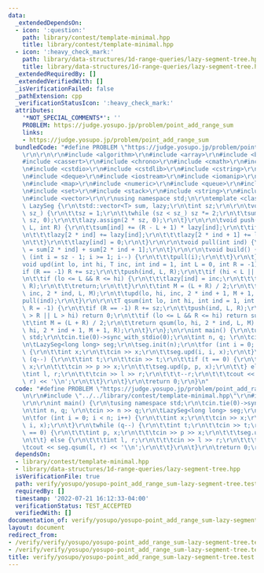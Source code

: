 ```yaml
---
data:
  _extendedDependsOn:
  - icon: ':question:'
    path: library/contest/template-minimal.hpp
    title: library/contest/template-minimal.hpp
  - icon: ':heavy_check_mark:'
    path: library/data-structures/1d-range-queries/lazy-segment-tree.hpp
    title: library/data-structures/1d-range-queries/lazy-segment-tree.hpp
  _extendedRequiredBy: []
  _extendedVerifiedWith: []
  _isVerificationFailed: false
  _pathExtension: cpp
  _verificationStatusIcon: ':heavy_check_mark:'
  attributes:
    '*NOT_SPECIAL_COMMENTS*': ''
    PROBLEM: https://judge.yosupo.jp/problem/point_add_range_sum
    links:
    - https://judge.yosupo.jp/problem/point_add_range_sum
  bundledCode: "#define PROBLEM \"https://judge.yosupo.jp/problem/point_add_range_sum\"\
    \r\n\r\n\r\n#include <algorithm>\r\n#include <array>\r\n#include <bitset>\r\n\
    #include <cassert>\r\n#include <chrono>\r\n#include <cmath>\r\n#include <complex>\r\
    \n#include <cstdio>\r\n#include <cstdlib>\r\n#include <cstring>\r\n#include <ctime>\r\
    \n#include <deque>\r\n#include <iostream>\r\n#include <iomanip>\r\n#include <list>\r\
    \n#include <map>\r\n#include <numeric>\r\n#include <queue>\r\n#include <random>\r\
    \n#include <set>\r\n#include <stack>\r\n#include <string>\r\n#include <unordered_map>\r\
    \n#include <vector>\r\n\r\nusing namespace std;\n\r\ntemplate <class T> struct\
    \ LazySeg {\r\n\tstd::vector<T> sum, lazy;\r\n\tint sz;\r\n\r\n\tvoid init(int\
    \ sz_) {\r\n\t\tsz = 1;\r\n\t\twhile (sz < sz_) sz *= 2;\r\n\t\tsum.assign(2 *\
    \ sz, 0);\r\n\t\tlazy.assign(2 * sz, 0);\r\n\t}\r\n\r\n\tvoid push(int ind, int\
    \ L, int R) {\r\n\t\tsum[ind] += (R - L + 1) * lazy[ind];\r\n\t\tif (L != R) {\r\
    \n\t\t\tlazy[2 * ind] += lazy[ind];\r\n\t\t\tlazy[2 * ind + 1] += lazy[ind];\r\
    \n\t\t}\r\n\t\tlazy[ind] = 0;\r\n\t}\r\n\r\n\tvoid pull(int ind) {\r\n\t\tsum[ind]\
    \ = sum[2 * ind] + sum[2 * ind + 1];\r\n\t}\r\n\r\n\tvoid build() {\r\n\t\tfor\
    \ (int i = sz - 1; i >= 1; i--) {\r\n\t\t\tpull(i);\r\n\t\t}\r\n\t}\r\n\r\n\t\
    void upd(int lo, int hi, T inc, int ind = 1, int L = 0, int R = -1) {\r\n\t\t\
    if (R == -1) R += sz;\r\n\t\tpush(ind, L, R);\r\n\t\tif (hi < L || R < lo) return;\r\
    \n\t\tif (lo <= L && R <= hi) {\r\n\t\t\tlazy[ind] = inc;\r\n\t\t\tpush(ind, L,\
    \ R);\r\n\t\t\treturn;\r\n\t\t}\r\n\t\tint M = (L + R) / 2;\r\n\t\tupd(lo, hi,\
    \ inc, 2 * ind, L, M);\r\n\t\tupd(lo, hi, inc, 2 * ind + 1, M + 1, R);\r\n\t\t\
    pull(ind);\r\n\t}\r\n\r\n\tT qsum(int lo, int hi, int ind = 1, int L = 0, int\
    \ R = -1) {\r\n\t\tif (R == -1) R += sz;\r\n\t\tpush(ind, L, R);\r\n\t\tif (lo\
    \ > R || L > hi) return 0;\r\n\t\tif (lo <= L && R <= hi) return sum[ind];\r\n\
    \t\tint M = (L + R) / 2;\r\n\t\treturn qsum(lo, hi, 2 * ind, L, M) + qsum(lo,\
    \ hi, 2 * ind + 1, M + 1, R);\r\n\t}\r\n};\n\r\nint main() {\r\n\tusing namespace\
    \ std;\r\n\tcin.tie(0)->sync_with_stdio(0);\r\n\tint n, q; \r\n\tcin >> n >> q;\r\
    \n\tLazySeg<long long> seg;\r\n\tseg.init(n);\r\n\tfor (int i = 0; i < n; i++)\
    \ {\r\n\t\tint x;\r\n\t\tcin >> x;\r\n\t\tseg.upd(i, i, x);\r\n\t}\r\n\twhile\
    \ (q--) {\r\n\t\tint t;\r\n\t\tcin >> t;\r\n\t\tif (t == 0) {\r\n\t\t\tint p,\
    \ x;\r\n\t\t\tcin >> p >> x;\r\n\t\t\tseg.upd(p, p, x);\r\n\t\t} else {\r\n\t\t\
    \tint l, r;\r\n\t\t\tcin >> l >> r;\r\n\t\t\t--r;\r\n\t\t\tcout << seg.qsum(l,\
    \ r) << '\\n';\r\n\t\t}\r\n\t}\r\n\treturn 0;\r\n}\n"
  code: "#define PROBLEM \"https://judge.yosupo.jp/problem/point_add_range_sum\"\r\
    \n\r\n#include \"../../library/contest/template-minimal.hpp\"\r\n#include \"../../library/data-structures/1d-range-queries/lazy-segment-tree.hpp\"\
    \r\n\r\nint main() {\r\n\tusing namespace std;\r\n\tcin.tie(0)->sync_with_stdio(0);\r\
    \n\tint n, q; \r\n\tcin >> n >> q;\r\n\tLazySeg<long long> seg;\r\n\tseg.init(n);\r\
    \n\tfor (int i = 0; i < n; i++) {\r\n\t\tint x;\r\n\t\tcin >> x;\r\n\t\tseg.upd(i,\
    \ i, x);\r\n\t}\r\n\twhile (q--) {\r\n\t\tint t;\r\n\t\tcin >> t;\r\n\t\tif (t\
    \ == 0) {\r\n\t\t\tint p, x;\r\n\t\t\tcin >> p >> x;\r\n\t\t\tseg.upd(p, p, x);\r\
    \n\t\t} else {\r\n\t\t\tint l, r;\r\n\t\t\tcin >> l >> r;\r\n\t\t\t--r;\r\n\t\t\
    \tcout << seg.qsum(l, r) << '\\n';\r\n\t\t}\r\n\t}\r\n\treturn 0;\r\n}"
  dependsOn:
  - library/contest/template-minimal.hpp
  - library/data-structures/1d-range-queries/lazy-segment-tree.hpp
  isVerificationFile: true
  path: verify/yosupo/yosupo-point_add_range_sum-lazy-segment-tree.test.cpp
  requiredBy: []
  timestamp: '2022-07-21 16:12:33-04:00'
  verificationStatus: TEST_ACCEPTED
  verifiedWith: []
documentation_of: verify/yosupo/yosupo-point_add_range_sum-lazy-segment-tree.test.cpp
layout: document
redirect_from:
- /verify/verify/yosupo/yosupo-point_add_range_sum-lazy-segment-tree.test.cpp
- /verify/verify/yosupo/yosupo-point_add_range_sum-lazy-segment-tree.test.cpp.html
title: verify/yosupo/yosupo-point_add_range_sum-lazy-segment-tree.test.cpp
---
```

